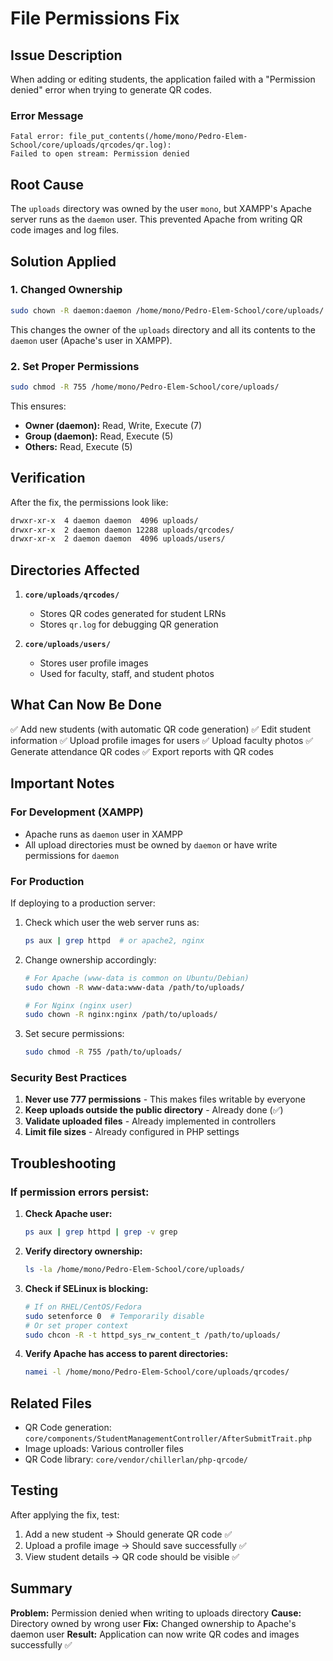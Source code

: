 # File Permissions Fix

## Issue Description
When adding or editing students, the application failed with a "Permission denied" error when trying to generate QR codes.

### Error Message
```
Fatal error: file_put_contents(/home/mono/Pedro-Elem-School/core/uploads/qrcodes/qr.log): 
Failed to open stream: Permission denied
```

## Root Cause
The `uploads` directory was owned by the user `mono`, but XAMPP's Apache server runs as the `daemon` user. This prevented Apache from writing QR code images and log files.

## Solution Applied

### 1. Changed Ownership
```bash
sudo chown -R daemon:daemon /home/mono/Pedro-Elem-School/core/uploads/
```
This changes the owner of the `uploads` directory and all its contents to the `daemon` user (Apache's user in XAMPP).

### 2. Set Proper Permissions
```bash
sudo chmod -R 755 /home/mono/Pedro-Elem-School/core/uploads/
```
This ensures:
- **Owner (daemon):** Read, Write, Execute (7)
- **Group (daemon):** Read, Execute (5)
- **Others:** Read, Execute (5)

## Verification

After the fix, the permissions look like:
```bash
drwxr-xr-x  4 daemon daemon  4096 uploads/
drwxr-xr-x  2 daemon daemon 12288 uploads/qrcodes/
drwxr-xr-x  2 daemon daemon  4096 uploads/users/
```

## Directories Affected

1. **`core/uploads/qrcodes/`**
   - Stores QR codes generated for student LRNs
   - Stores `qr.log` for debugging QR generation

2. **`core/uploads/users/`**
   - Stores user profile images
   - Used for faculty, staff, and student photos

## What Can Now Be Done

✅ Add new students (with automatic QR code generation)
✅ Edit student information
✅ Upload profile images for users
✅ Upload faculty photos
✅ Generate attendance QR codes
✅ Export reports with QR codes

## Important Notes

### For Development (XAMPP)
- Apache runs as `daemon` user in XAMPP
- All upload directories must be owned by `daemon` or have write permissions for `daemon`

### For Production
If deploying to a production server:
1. Check which user the web server runs as:
   ```bash
   ps aux | grep httpd  # or apache2, nginx
   ```

2. Change ownership accordingly:
   ```bash
   # For Apache (www-data is common on Ubuntu/Debian)
   sudo chown -R www-data:www-data /path/to/uploads/
   
   # For Nginx (nginx user)
   sudo chown -R nginx:nginx /path/to/uploads/
   ```

3. Set secure permissions:
   ```bash
   sudo chmod -R 755 /path/to/uploads/
   ```

### Security Best Practices

1. **Never use 777 permissions** - This makes files writable by everyone
2. **Keep uploads outside the public directory** - Already done (✅)
3. **Validate uploaded files** - Already implemented in controllers
4. **Limit file sizes** - Already configured in PHP settings

## Troubleshooting

### If permission errors persist:

1. **Check Apache user:**
   ```bash
   ps aux | grep httpd | grep -v grep
   ```

2. **Verify directory ownership:**
   ```bash
   ls -la /home/mono/Pedro-Elem-School/core/uploads/
   ```

3. **Check if SELinux is blocking:**
   ```bash
   # If on RHEL/CentOS/Fedora
   sudo setenforce 0  # Temporarily disable
   # Or set proper context
   sudo chcon -R -t httpd_sys_rw_content_t /path/to/uploads/
   ```

4. **Verify Apache has access to parent directories:**
   ```bash
   namei -l /home/mono/Pedro-Elem-School/core/uploads/qrcodes/
   ```

## Related Files

- QR Code generation: `core/components/StudentManagementController/AfterSubmitTrait.php`
- Image uploads: Various controller files
- QR Code library: `core/vendor/chillerlan/php-qrcode/`

## Testing

After applying the fix, test:
1. Add a new student → Should generate QR code ✅
2. Upload a profile image → Should save successfully ✅
3. View student details → QR code should be visible ✅

## Summary

**Problem:** Permission denied when writing to uploads directory
**Cause:** Directory owned by wrong user
**Fix:** Changed ownership to Apache's daemon user
**Result:** Application can now write QR codes and images successfully ✅

